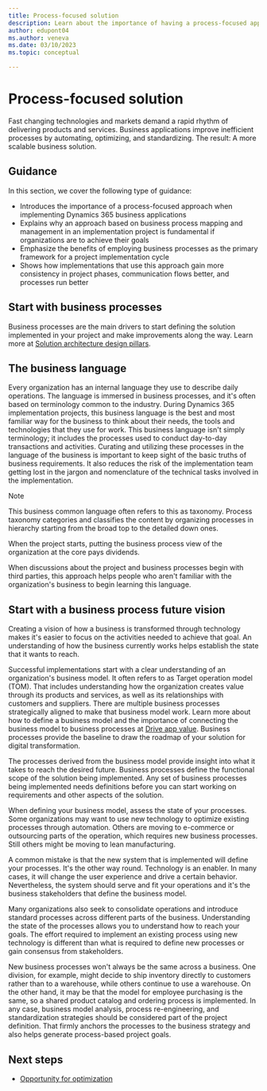 ```yaml
---
title: Process-focused solution
description: Learn about the importance of having a process-focused approach to the implementation process. Find information on how to find opportunities for optimization, how to define the scope of the implementation with requirements, and how to create a process-centric implementation lifecycle.
author: edupont04
ms.author: veneva
ms.date: 03/10/2023
ms.topic: conceptual

---
```


# Process-focused solution

<!-- Chapter 7-->Fast changing technologies and markets demand a rapid rhythm of delivering products and services. Business applications improve inefficient processes by automating, optimizing, and standardizing. The result: A more scalable business solution.

## Guidance

In this section, we cover the following type of guidance:

- Introduces the importance of a process-focused approach when implementing Dynamics 365 business applications  
- Explains why an approach based on business process mapping and management in an implementation project is fundamental if organizations are to achieve their goals  
- Emphasize the benefits of employing business processes as the primary framework for a project implementation cycle  
- Shows how implementations that use this approach gain more consistency in project phases, communication flows better, and processes run better  

## Start with business processes

Business processes are the main drivers to start defining the solution implemented in your project and make improvements along the way. Learn more at [Solution architecture design pillars](solution-architecture-design-pillars.md).  

## The business language

Every organization has an internal language they use to describe daily operations. The language is immersed in business processes, and it's often based on terminology common to the industry. During Dynamics 365 implementation projects, this business language is the best and most familiar way for the business to think about their needs, the tools and technologies that they use for work. This business language isn't simply terminology; it includes the processes used to conduct day-to-day transactions and activities. Curating and utilizing these processes in the language of the business is important to keep sight of the basic truths of business requirements. It also reduces the risk of the implementation team getting lost in the jargon and nomenclature of the technical tasks involved in the implementation.

> [!NOTE]
> This business common language often refers to this as taxonomy. Process taxonomy categories and classifies the content by organizing processes in hierarchy starting from the broad top to the detailed down ones.

When the project starts, putting the business process view of the organization at the core pays dividends.

When discussions about the project and business processes begin with third parties, this approach helps people who aren't familiar with the organization's business to begin learning this language.

## Start with a business process future vision

Creating a vision of how a business is transformed through technology makes it's easier to focus on the activities needed to achieve that goal. An understanding of how the business currently works helps establish the state that it wants to reach.

Successful implementations start with a clear understanding of an organization's business model. It often refers to as Target operation model (TOM). That includes understanding how the organization creates value through its products and services, as well as its relationships with customers and suppliers. There are multiple business processes strategically aligned to make that business model work. Learn more about how to define a business model and the importance of connecting the business model to business processes at [Drive app value](drive-app-value.md). Business processes provide the baseline to draw the roadmap of your solution for digital transformation.

The processes derived from the business model provide insight into what it takes to reach the desired future. Business processes define the functional scope of the solution being implemented. Any set of business processes being implemented needs definitions before you can start working on requirements and other aspects of the solution.

When defining your business model, assess the state of your processes. Some organizations may want to use new technology to optimize existing processes through automation. Others are moving to e-commerce or outsourcing parts of the operation, which requires new business processes. Still others might be moving to lean manufacturing.

A common mistake is that the new system that is implemented will define your processes. It's the other way round. Technology is an enabler. In many cases, it will change the user experience and drive a certain behavior. Nevertheless, the system should serve and fit your operations and it's the business stakeholders that define the business model.

Many organizations also seek to consolidate operations and introduce standard processes across different parts of the business. Understanding the state of the processes allows you to understand how to reach your goals. The effort required to implement an existing process using new technology is different than what is required to define new processes or gain consensus from stakeholders.

New business processes won't always be the same across a business. One division, for example, might decide to ship inventory directly to customers rather than to a warehouse, while others continue to use a warehouse. On the other hand, it may be that the model for employee purchasing is the same, so a shared product catalog and ordering process is implemented. In any case, business model analysis, process re-engineering, and standardization strategies should be considered part of the project definition. That firmly anchors the processes to the business strategy and also helps generate process-based project goals.

## Next steps

- [Opportunity for optimization](process-focused-solution-opportunity-optimization.md)  

<!--## OLD Quick links

- Access the chapter > [Process-focused solution](https://aka.ms/d365-chapter-process-focused-solution)

- Access the case study > [The journey to a process-focused solution](https://aka.ms/d365-case-study-process-focused-solution)

- Access the checklist > [Process-focused solution Success by Design checklist](https://aka.ms/d365-checklist-process-focused-solution)

- Access the implementation guide > [Implementation guide](https://aka.ms/D365ImplementationGuide)-->

